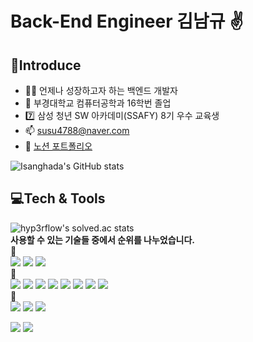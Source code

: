 # Back-End Engineer 김남규 ✌

## 🎤Introduce
 - 🙋‍♂️ 언제나 성장하고자 하는 백엔드 개발자
 - 🏫 부경대학교 컴퓨터공학과 16학번 졸업
 - 7️⃣ 삼성 청년 SW 아카데미(SSAFY) 8기 우수 교육생
 - 📫 susu4788@naver.com
 - 📙 [노션 포트폴리오](https://honeysuckle-nova-d4d.notion.site/NamGyu-Kim-c77e01b56bd24bc8b744205c8089ef76)

![Isanghada's GitHub stats](https://github-readme-stats.vercel.app/api?username=Isanghada&show_icons=true&theme=white)
<br/>

## 💻Tech & Tools
![hyp3rflow's solved.ac stats](https://github-readme-solvedac.hyp3rflow.vercel.app/api/?handle=susu4788)
<br/>**사용할 수 있는 기술들 중에서 순위를 나누었습니다.**
<br/>🥇 <br/>
<img src="https://img.shields.io/badge/Java-007396?style=flat-square&logo=Java&logoColor=white"/>
<img src="https://img.shields.io/badge/Spring-6DB33F?style=flat-square&logo=Spring&logoColor=white"/>
<img src="https://img.shields.io/badge/SpringBoot-6DB33F?style=flat-square&logo=SpringBoot&logoColor=white"/>
<br/>🥈<br/>
<img src="https://img.shields.io/badge/Python-3776AB?style=flat-square&logo=Python&logoColor=white"/>
<img src="https://img.shields.io/badge/Docker-2496ED?style=flat-square&logo=Docker&logoColor=white"/>
<img src="https://img.shields.io/badge/Jenkins-D24939?style=flat-square&logo=Jenkins&logoColor=white"/>
<img src="https://img.shields.io/badge/Linux-FCC624?style=flat-square&logo=Linux&logoColor=white"/>
<img src="https://img.shields.io/badge/Nginx-009639?style=flat-square&logo=Nginx&logoColor=white"/>
<img src="https://img.shields.io/badge/Jira-0052CC?style=flat-square&logo=Jira&logoColor=white"/>
<img src="https://img.shields.io/badge/Git-000000?style=flat-square&logo=Git&logoColor=white"/>
<img src="https://img.shields.io/badge/SQL-4479A1?style=flat-square&logo=MYSQL&logoColor=white"/>
<br/>🥉<br/>
<img src="https://img.shields.io/badge/Node.js-339933?style=flat-square&logo=Node.js&logoColor=white"/>
<img src="https://img.shields.io/badge/React-61DAFB?style=flat-square&logo=React&logoColor=white"/>
<img src="https://img.shields.io/badge/Vue.js-4FC08D?style=flat-square&logo=vue.js&logoColor=white"/>


<img src="https://img.shields.io/badge/Java-FF7800?style=for-the-badge&logo=coffeescript&logoColor=000000"/> <img src="https://img.shields.io/badge/Spring Boot-6DB33F?style=for-the-badge&logo=springboot&logoColor=000000"/>

<!--
**Isanghada/Isanghada** is a ✨ _special_ ✨ repository because its `README.md` (this file) appears on your GitHub profile.

Here are some ideas to get you started:

- 🔭 I’m currently working on ...
- 🌱 I’m currently learning ...
- 👯 I’m looking to collaborate on ...
- 🤔 I’m looking for help with ...
- 💬 Ask me about ...
- 📫 How to reach me: ...
- 😄 Pronouns: ...
- ⚡ Fun fact: ...
-->
